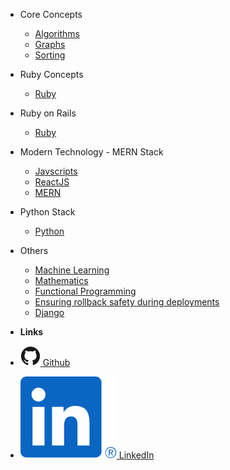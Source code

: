 <!-- docs/_sidebar.md -->

- Core Concepts

  - [Algorithms](waystosolve.md)
  - [Graphs](graphs.md)
  - [Sorting](sorting.md)

- Ruby Concepts

  - [Ruby](ruby.md)

- Ruby on Rails

  - [Ruby](ruby.md)

- Modern Technology - MERN Stack

  - [Javscripts](javascript.md)
  - [ReactJS](reactjs.md)
  - [MERN](mean_mern.md)

- Python Stack

  - [Python](python.md)

- Others

  - [Machine Learning](machinelearning.md)
  - [Mathematics](maths.md)
  - [Functional Programming](functional.md)
  - [Ensuring rollback safety during deployments](others/rollback.md)
  - [Django](django.md)

- **Links**
- [![Github](./assets/img/github.svg) Github](https://github.com/Khalidansari)
- [![LinkedIn](./assets/img/linkedin.svg) LinkedIn](https://www.linkedin.com/in/khalid-ansari-dev/)
